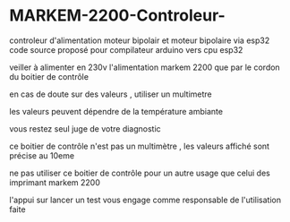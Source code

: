 # MARKEM-2200-Controleur-
controleur d'alimentation moteur bipolair et moteur bipolaire via esp32
 <br>
 code source proposé pour compilateur arduino vers cpu esp32
<br>

<p>veiller à alimenter en 230v l'alimentation markem 2200 que par le cordon du boitier de contrôle </p>
<p>en cas de doute sur des valeurs , utiliser un multimetre </p>
<p>les valeurs peuvent dépendre de la température ambiante</p>
<p>vous restez seul juge de votre diagnostic</p>
<p>ce boitier de contrôle n'est pas un multimètre , les valeurs affiché sont précise au 10eme </p>
<p>ne pas utiliser ce boitier de contrôle pour un autre usage que celui des imprimant markem 2200 </p>
<p>l'appui sur lancer un test vous engage comme responsable de l'utilisation faite</p>
